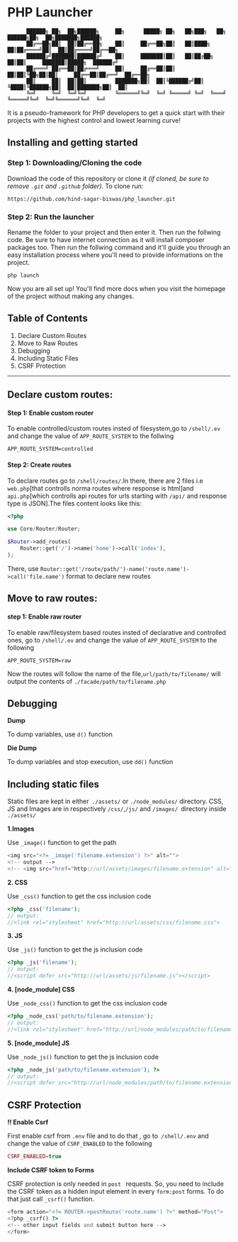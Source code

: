 # PHP Launcher

          ██████╗ ██╗  ██╗██████╗     ██╗      █████╗ ██╗   ██╗███╗   ██╗ ██████╗██╗  ██╗███████╗██████╗ 
          ██╔══██╗██║  ██║██╔══██╗    ██║     ██╔══██╗██║   ██║████╗  ██║██╔════╝██║  ██║██╔════╝██╔══██╗
          ██████╔╝███████║██████╔╝    ██║     ███████║██║   ██║██╔██╗ ██║██║     ███████║█████╗  ██████╔╝
          ██╔═══╝ ██╔══██║██╔═══╝     ██║     ██╔══██║██║   ██║██║╚██╗██║██║     ██╔══██║██╔══╝  ██╔══██╗
          ██║     ██║  ██║██║         ███████╗██║  ██║╚██████╔╝██║ ╚████║╚██████╗██║  ██║███████╗██║  ██║
          ╚═╝     ╚═╝  ╚═╝╚═╝         ╚══════╝╚═╝  ╚═╝ ╚═════╝ ╚═╝  ╚═══╝ ╚═════╝╚═╝  ╚═╝╚══════╝╚═╝  ╚═╝

It is a pseudo-framework for PHP developers to get a quick start with their projects with the highest control and lowest learning curve!

## Installing and getting started

### Step 1: Downloading/Cloning the code

Download the code of this repository or clone it *(if cloned, be sure to remove `.git` and `.github` folder)*. To clone run:

```
https://github.com/hind-sagar-biswas/php_launcher.git
```

### Step 2: Run the launcher

Rename the folder to your project and then enter it. Then run the follwing code. Be sure to have internet connection as it will install composer packages too. Then run the follwing command and it'll guide you through an easy installation process where you'll need to provide informations on the project.

```
php launch
```

Now you are all set up! You'll find more docs when you visit the homepage of the project without making any changes.

## Table of Contents
1. Declare Custom Routes
2. Move to Raw Routes
3. Debugging
4. Including Static Files
5. CSRF Protection

___

## Declare custom routes:

#### Step 1: Enable custom router

To enable controlled/custom routes insted of filesystem,go to `/shell/.ev` and change the value of ``APP_ROUTE_SYSTEM`` to the follwing

```shell
APP_ROUTE_SYSTEM=controlled
```
#### Step 2: Create routes

To declare routes go to ``/shell/routes/``.In there, there are 2 files i.e ``web.php``[that controlls norma routes where response is html]and ``api.php``[which controlls api routes for urls starting with ``/api/`` and response type is JSON].The files content looks like this:

```php
<?php

use Core/Router/Router;

$Router->add_routes(
    Router::get('/')->name('home')->call('index'),
);

```
There, use ``Router::get('/route/path/')-name('route.name')->call('file.name')`` format to declare new routes 

## Move to raw routes:

#### step 1: Enable raw router

To enable raw/filesystem based routes insted of declarative and controlled ones, go to ``/shell/.ev`` and change the value of  ``APP_ROUTE_SYSTEM`` to the following
```shell
APP_ROUTE_SYSTEM=raw
```
Now the routes will follow the name of the file,``url/path/to/filename/`` will output the contents of ``./facade/path/to/filename.php``

## Debugging

**Dump**

To dump variables, use ``d()`` function

**Die Dump**

To dump variables and stop execution, use ``dd()`` function

## Including static files

Static files are kept in either`` ./assets/`` or ``./node_modules/`` directory. CSS, JS and Images are in respectively ``/css/``,``/js/`` and ``/images/ ``directory inside ``./assets/``

**1.Images**

Use ``_image()`` function to get the path

```php
<img src="<?= _image('filename.extension') ?>" alt="">
<!-- output -->
<!-- <img src="href="http://url/assets/images/filename.extension" alt=""> -->
```

**2. CSS**

Use ``_css()`` function to get the css inclusion code

```php
<?php _css('filename');
// output:
//<link rel="stylesheet" href="http://url/assets/css/filename.css">


```

**3. JS**

Use ``_js()`` function to get the js inclusion code

```php
<?php _js('filename');
// output:
//<script defer src="http://url/assets/js/filename.js"></script>

```

**4. [node_module] CSS**

Use ``_node_css()`` function to get the css inclusion code

```php
<?php _node_css('path/to/filename.extension');
// output:
//<link rel="stylesheet" href="http://url/node_modules/path/to/filename.extension">

```

**5. [node_module] JS**

Use ``_node_js()`` function to get the js inclusion code

```php
<?php _node_js('path/to/filename.extension'); ?>
// output:
//<script defer src="http://url/node_modules/path/to/filename.extension"></script>

```

## CSRF Protection

**!! Enable Csrf**

First enable csrf from ``.env`` file and to do that , go to`` /shell/.env`` and change the value of ``CSRF_ENABLED`` to the following 
```php
CSRF_ENABLED=true
```
**Include CSRF token to Forms**

CSRF protection is only needed in ``post `` requests. So, you need to include the CSRF token as a hidden input element in every ``form:post`` forms. To do that just call ``_csrf()`` function.

```php
<form action="<?= ROUTER->postRoute('route.name') ?>" method="Post">
<?php _csrf() ?>
<!-- other input fields and submit button here -->
</form>
```
